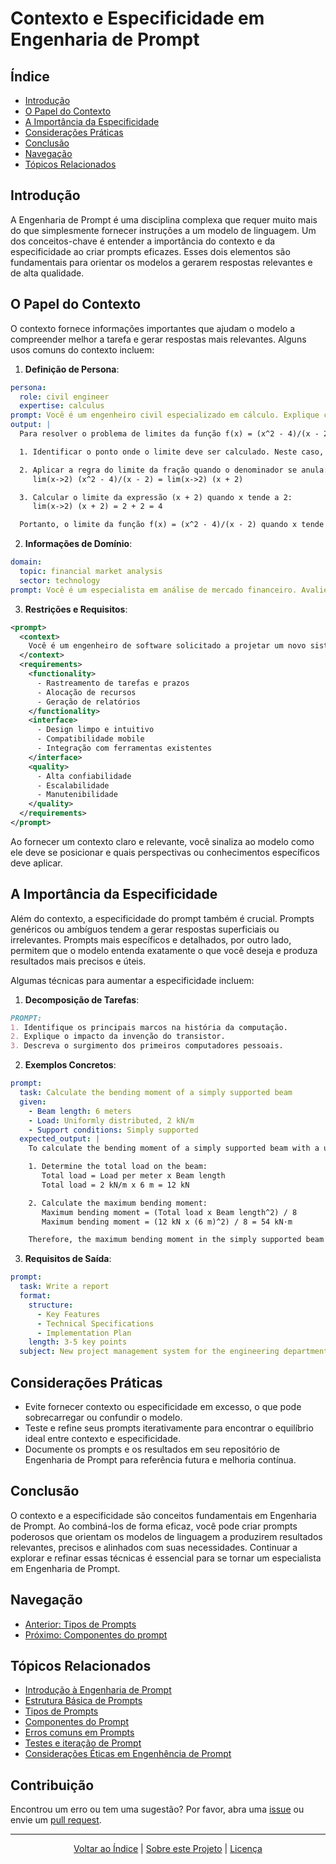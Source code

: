 # Contexto e Especificidade em Engenharia de Prompt

## Índice

- [Introdução](#introdução)
- [O Papel do Contexto](#o-papel-do-contexto)
- [A Importância da Especificidade](#a-importância-da-especificidade)
- [Considerações Práticas](#considerações-práticas)
- [Conclusão](#conclusão)
- [Navegação](#navegação)
- [Tópicos Relacionados](#tópicos-relacionados)

## Introdução

A Engenharia de Prompt é uma disciplina complexa que requer muito mais do que simplesmente fornecer instruções a um modelo de linguagem. Um dos conceitos-chave é entender a importância do contexto e da especificidade ao criar prompts eficazes. Esses dois elementos são fundamentais para orientar os modelos a gerarem respostas relevantes e de alta qualidade.

## O Papel do Contexto

O contexto fornece informações importantes que ajudam o modelo a compreender melhor a tarefa e gerar respostas mais relevantes. Alguns usos comuns do contexto incluem:

1. **Definição de Persona**:

```yaml
persona:
  role: civil engineer
  expertise: calculus
prompt: Você é um engenheiro civil especializado em cálculo. Explique como resolver um problema de limites da função f(x) = (x^2 - 4)/(x - 2).
output: |
  Para resolver o problema de limites da função f(x) = (x^2 - 4)/(x - 2), podemos seguir estas etapas:

  1. Identificar o ponto onde o limite deve ser calculado. Neste caso, é o ponto x = 2, pois o denominador se anula neste valor.

  2. Aplicar a regra do limite da fração quando o denominador se anula:
     lim(x->2) (x^2 - 4)/(x - 2) = lim(x->2) (x + 2)

  3. Calcular o limite da expressão (x + 2) quando x tende a 2:
     lim(x->2) (x + 2) = 2 + 2 = 4

  Portanto, o limite da função f(x) = (x^2 - 4)/(x - 2) quando x tende a 2 é igual a 4.
```

2. **Informações de Domínio**:

```yaml
domain:
  topic: financial market analysis
  sector: technology
prompt: Você é um especialista em análise de mercado financeiro. Avalie os principais fatores que influenciaram o desempenho do setor de tecnologia no último trimestre.
```

3. **Restrições e Requisitos**:

```xml
<prompt>
  <context>
    Você é um engenheiro de software solicitado a projetar um novo sistema de gerenciamento de projetos para a empresa.
  </context>
  <requirements>
    <functionality>
      - Rastreamento de tarefas e prazos
      - Alocação de recursos
      - Geração de relatórios
    </functionality>
    <interface>
      - Design limpo e intuitivo
      - Compatibilidade mobile
      - Integração com ferramentas existentes
    </interface>
    <quality>
      - Alta confiabilidade
      - Escalabilidade
      - Manutenibilidade
    </quality>
  </requirements>
</prompt>
```

Ao fornecer um contexto claro e relevante, você sinaliza ao modelo como ele deve se posicionar e quais perspectivas ou conhecimentos específicos deve aplicar.

## A Importância da Especificidade

Além do contexto, a especificidade do prompt também é crucial. Prompts genéricos ou ambíguos tendem a gerar respostas superficiais ou irrelevantes. Prompts mais específicos e detalhados, por outro lado, permitem que o modelo entenda exatamente o que você deseja e produza resultados mais precisos e úteis.

Algumas técnicas para aumentar a especificidade incluem:

1. **Decomposição de Tarefas**:

```markdown
PROMPT:
1. Identifique os principais marcos na história da computação.
2. Explique o impacto da invenção do transistor.
3. Descreva o surgimento dos primeiros computadores pessoais.
```

2. **Exemplos Concretos**:

```yaml
prompt:
  task: Calculate the bending moment of a simply supported beam
  given:
    - Beam length: 6 meters
    - Load: Uniformly distributed, 2 kN/m
    - Support conditions: Simply supported
  expected_output: |
    To calculate the bending moment of a simply supported beam with a uniformly distributed load:

    1. Determine the total load on the beam:
       Total load = Load per meter x Beam length
       Total load = 2 kN/m x 6 m = 12 kN

    2. Calculate the maximum bending moment:
       Maximum bending moment = (Total load x Beam length^2) / 8
       Maximum bending moment = (12 kN x (6 m)^2) / 8 = 54 kN·m

    Therefore, the maximum bending moment in the simply supported beam is 54 kN·m.
```

3. **Requisitos de Saída**:

```yaml
prompt:
  task: Write a report
  format:
    structure:
      - Key Features
      - Technical Specifications
      - Implementation Plan
    length: 3-5 key points
  subject: New project management system for the engineering department
```

## Considerações Práticas

- Evite fornecer contexto ou especificidade em excesso, o que pode sobrecarregar ou confundir o modelo.
- Teste e refine seus prompts iterativamente para encontrar o equilíbrio ideal entre contexto e especificidade.
- Documente os prompts e os resultados em seu repositório de Engenharia de Prompt para referência futura e melhoria contínua.

## Conclusão

O contexto e a especificidade são conceitos fundamentais em Engenharia de Prompt. Ao combiná-los de forma eficaz, você pode criar prompts poderosos que orientam os modelos de linguagem a produzirem resultados relevantes, precisos e alinhados com suas necessidades. Continuar a explorar e refinar essas técnicas é essencial para se tornar um especialista em Engenharia de Prompt.

## Navegação

- [Anterior: Tipos de Prompts](03_types_of_prompts.md)
- [Próximo: Componentes do prompt](05_prompt_components.md)

## Tópicos Relacionados

- [Introdução à Engenharia de Prompt](01_introduction_to_prompt_engineering.md)
- [Estrutura Básica de Prompts](02_basic_prompt_structure.md)
- [Tipos de Prompts](03_types_of_prompts.md)
- [Componentes do Prompt](05_prompt_components.md)
- [Erros comuns em Prompts](06_common_pitfalls.md)
- [Testes e iteração de Prompt](07_prompt_testing_and_iteration.md)
- [Considerações Éticas em Engenhência de Prompt](08_ethical_considerations.md)

## Contribuição

Encontrou um erro ou tem uma sugestão? Por favor, abra uma [issue](https://github.com/beyondlabs-prompt-engineering/prompt-engineering/issues) ou envie um [pull request](https://github.com/beyondlabs-prompt-engineering/prompt-engineering/pulls).

---

<div align="center">
  <a href="#índice">Voltar ao Índice</a> |
  <a href="https://github.com/EYLatamSouth/beyondlabs-prompt-engineering">Sobre este Projeto</a> |
  <a href="https://github.com/EYLatamSouth/beyondlabs-prompt-engineering/blob/main/LICENSE">Licença</a>
</div>
